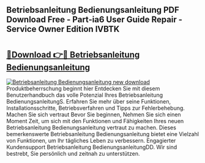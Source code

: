 ## Betriebsanleitung Bedienungsanleitung PDF Download Free - Part-ia6 User Guide Repair - Service Owner Edition lVBTK

# <h2><a href="http://df1on4g.blite.top/?on=Betriebsanleitung+Bedienungsanleitung">🔗Download 👉🔴 Betriebsanleitung Bedienungsanleitung</a></h2>

[![Betriebsanleitung Bedienungsanleitung new download](https://i.imgur.com/lujVjoI.png)](http://df1on4g.blite.top/?on=Betriebsanleitung+Bedienungsanleitung)
Produktbeherrschung beginnt hier Entdecken Sie mit diesem Benutzerhandbuch das volle Potenzial Ihres Betriebsanleitung BedienungsanleitungS. Erfahren Sie mehr über seine Funktionen, Installationsschritte, Betriebsverfahren und Tipps zur Fehlerbehebung. Machen Sie sich vertraut Bevor Sie beginnen, Nehmen Sie sich einen Moment Zeit, um sich mit den Funktionen und Fähigkeiten Ihres neuen Betriebsanleitung Bedienungsanleitung vertraut zu machen. Dieses bemerkenswerte Betriebsanleitung Bedienungsanleitung bietet eine Vielzahl von Funktionen, um Ihr tägliches Leben zu verbessern. Engagierter Kundensupport Betriebsanleitung BedienungsanleitungDD. Wir sind bestrebt, Sie persönlich und zeitnah zu unterstützen.
